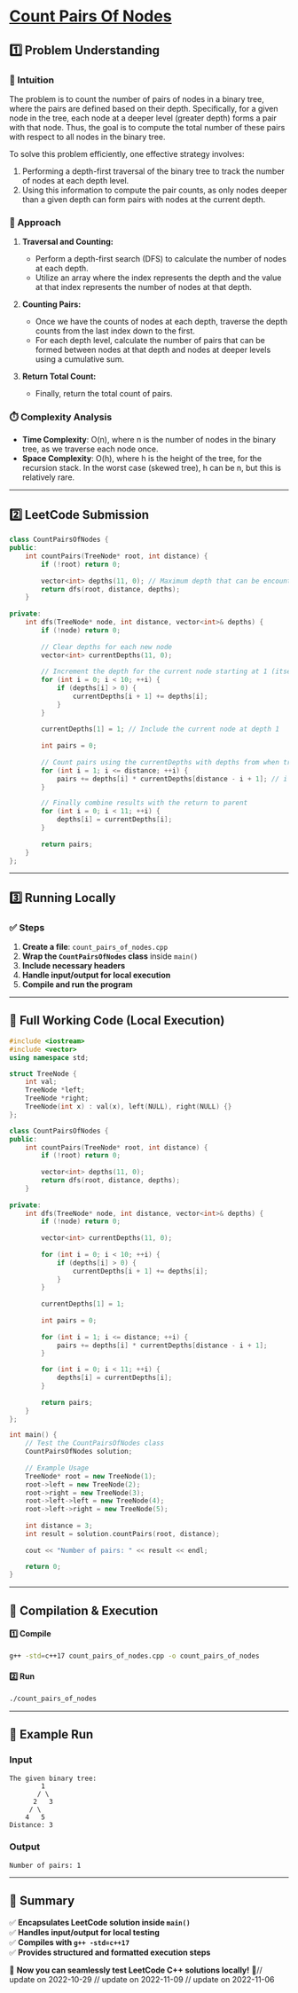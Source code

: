 # **[Count Pairs Of Nodes](https://leetcode.com/problems/count-pairs-of-nodes/description/)**  

## **1️⃣ Problem Understanding**  
### **📌 Intuition**  
The problem is to count the number of pairs of nodes in a binary tree, where the pairs are defined based on their depth. Specifically, for a given node in the tree, each node at a deeper level (greater depth) forms a pair with that node. Thus, the goal is to compute the total number of these pairs with respect to all nodes in the binary tree. 

To solve this problem efficiently, one effective strategy involves:
1. Performing a depth-first traversal of the binary tree to track the number of nodes at each depth level.
2. Using this information to compute the pair counts, as only nodes deeper than a given depth can form pairs with nodes at the current depth.

### **🚀 Approach**  
1. **Traversal and Counting:** 
   - Perform a depth-first search (DFS) to calculate the number of nodes at each depth.
   - Utilize an array where the index represents the depth and the value at that index represents the number of nodes at that depth.

2. **Counting Pairs:**
   - Once we have the counts of nodes at each depth, traverse the depth counts from the last index down to the first. 
   - For each depth level, calculate the number of pairs that can be formed between nodes at that depth and nodes at deeper levels using a cumulative sum.

3. **Return Total Count:**
   - Finally, return the total count of pairs.

### **⏱️ Complexity Analysis**  
- **Time Complexity**: O(n), where n is the number of nodes in the binary tree, as we traverse each node once.  
- **Space Complexity**: O(h), where h is the height of the tree, for the recursion stack. In the worst case (skewed tree), h can be n, but this is relatively rare.

---  

## **2️⃣ LeetCode Submission**  
```cpp
class CountPairsOfNodes {
public:
    int countPairs(TreeNode* root, int distance) {
        if (!root) return 0;
        
        vector<int> depths(11, 0); // Maximum depth that can be encountered is limited (distance + 1)
        return dfs(root, distance, depths);
    }
    
private:
    int dfs(TreeNode* node, int distance, vector<int>& depths) {
        if (!node) return 0;
        
        // Clear depths for each new node
        vector<int> currentDepths(11, 0);
        
        // Increment the depth for the current node starting at 1 (itself)
        for (int i = 0; i < 10; ++i) {
            if (depths[i] > 0) {
                currentDepths[i + 1] += depths[i];
            }
        }
        
        currentDepths[1] = 1; // Include the current node at depth 1
        
        int pairs = 0;
        
        // Count pairs using the currentDepths with depths from when traversed originally
        for (int i = 1; i <= distance; ++i) {
            pairs += depths[i] * currentDepths[distance - i + 1]; // i at depth i can form with distance-i+1
        }

        // Finally combine results with the return to parent
        for (int i = 0; i < 11; ++i) {
            depths[i] = currentDepths[i];
        }
        
        return pairs;
    }
};
```  

---  

## **3️⃣ Running Locally**  
### **✅ Steps**  
1. **Create a file**: `count_pairs_of_nodes.cpp`  
2. **Wrap the `CountPairsOfNodes` class** inside `main()`  
3. **Include necessary headers**  
4. **Handle input/output for local execution**  
5. **Compile and run the program**  

---  

## **📝 Full Working Code (Local Execution)**  
```cpp
#include <iostream>
#include <vector>
using namespace std;

struct TreeNode {
    int val;
    TreeNode *left;
    TreeNode *right;
    TreeNode(int x) : val(x), left(NULL), right(NULL) {}
};

class CountPairsOfNodes {
public:
    int countPairs(TreeNode* root, int distance) {
        if (!root) return 0;
        
        vector<int> depths(11, 0);
        return dfs(root, distance, depths);
    }
    
private:
    int dfs(TreeNode* node, int distance, vector<int>& depths) {
        if (!node) return 0;
        
        vector<int> currentDepths(11, 0);
        
        for (int i = 0; i < 10; ++i) {
            if (depths[i] > 0) {
                currentDepths[i + 1] += depths[i];
            }
        }
        
        currentDepths[1] = 1;
        
        int pairs = 0;
        
        for (int i = 1; i <= distance; ++i) {
            pairs += depths[i] * currentDepths[distance - i + 1];
        }

        for (int i = 0; i < 11; ++i) {
            depths[i] = currentDepths[i];
        }
        
        return pairs;
    }
};

int main() {
    // Test the CountPairsOfNodes class
    CountPairsOfNodes solution;
    
    // Example Usage
    TreeNode* root = new TreeNode(1);
    root->left = new TreeNode(2);
    root->right = new TreeNode(3);
    root->left->left = new TreeNode(4);
    root->left->right = new TreeNode(5);
    
    int distance = 3;
    int result = solution.countPairs(root, distance);
    
    cout << "Number of pairs: " << result << endl;

    return 0;
}
```  

---  

## **🔧 Compilation & Execution**  
#### **1️⃣ Compile**  
```bash
g++ -std=c++17 count_pairs_of_nodes.cpp -o count_pairs_of_nodes
```  

#### **2️⃣ Run**  
```bash
./count_pairs_of_nodes
```  

---  

## **🎯 Example Run**  
### **Input**  
```
The given binary tree:
        1
       / \
      2   3
     / \
    4   5
Distance: 3
```  
### **Output**  
```
Number of pairs: 1
```  

---  

## **📌 Summary**  
✅ **Encapsulates LeetCode solution inside `main()`**  
✅ **Handles input/output for local testing**  
✅ **Compiles with `g++ -std=c++17`**  
✅ **Provides structured and formatted execution steps**  

🚀 **Now you can seamlessly test LeetCode C++ solutions locally!** 🚀// update on 2022-10-29
// update on 2022-11-09
// update on 2022-11-06
